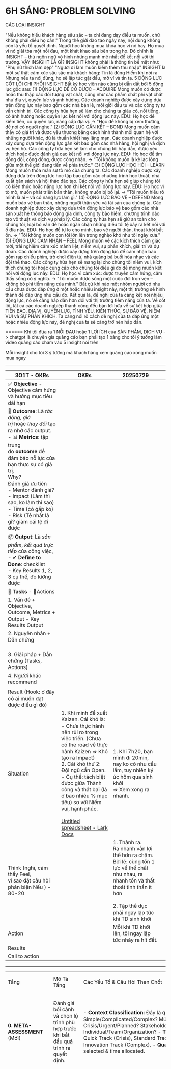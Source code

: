 
# 6H SÁNG: PROBLEM SOLVING

CÁC LOẠI INSIGHT

"Nếu không hiểu khách hàng sâu sắc – ta chỉ đang dạy điều ta muốn, chứ không phải điều họ cần."
Trong thế giới đào tạo ngày nay, nội dung không còn là yếu tố quyết định.
Người học không mua khóa học vì nó hay.
Họ mua vì nó giải tỏa một nỗi đau, một khát khao sâu bên trong họ.
Đó chính là INSIGHT – thứ ngôn ngữ vô hình nhưng mạnh mẽ nhất để kết nối với thị trường.
VẬY INSIGHT LÀ GÌ?
INSIGHT không phải là thông tin bề mặt như:
"Phụ nữ thích làm đẹp"
"Người đi làm muốn kiếm thêm thu nhập"
INSIGHT là một sự thật cảm xúc sâu sắc mà khách hàng:
Tin là đúng
Hiếm khi nói ra
Nhưng nếu ta nói đúng, họ sẽ lập tức gật đầu, mở ví và tin ta.
5 ĐỘNG LỰC CỐT LÕI CHI PHỐI INSIGHT
Bất kỳ học viên nào cũng bị dẫn dắt bởi 5 động lực gốc sau:
(1) ĐỘNG LỰC ĐỂ CÓ ĐƯỢC – ACQUIRE
Mong muốn có được hoặc thu thập các đối tượng vật chất, cũng như các phẩm chất phi vật chất như địa vị, quyền lực và ảnh hưởng. Các doanh nghiệp được xây dựng dựa trên động lực này bao gồm các nhà bán lẻ, môi giới đầu tư và các công ty tư vấn chính trị.
Các công ty hứa hẹn sẽ làm cho chúng ta giàu có, nổi tiếng, có ảnh hưởng hoặc quyền lực kết nối với động lực này.
EDU: Họ học để kiếm tiền, có quyền lực, nâng cấp địa vị.
→ "Học để không bị xem thường, để nói có người nghe."
(2) ĐỘNG LỰC GẮN KẾT – BOND
Mong muốn cảm thấy có giá trị và được yêu thương bằng cách hình thành mối quan hệ với những người khác, dù là thuần khiết hay lãng mạn. Các doanh nghiệp được xây dựng dựa trên động lực gắn kết bao gồm các nhà hàng, hội nghị và dịch vụ hẹn hò.
Các công ty hứa hẹn sẽ làm cho chúng tôi hấp dẫn, được yêu thích hoặc được đánh giá cao kết nối với động lực này.
EDU: Họ học để tìm đồng đội, cộng đồng, được công nhận.
→ "Tôi không muốn là kẻ lạc lõng giữa một thế giới đang tiến về phía trước."
(3) ĐỘNG LỰC HỌC HỎI – LEARN
Mong muốn thỏa mãn sự tò mò của chúng ta. Các doanh nghiệp được xây dựng dựa trên động lực học tập bao gồm các chương trình học thuật, nhà xuất bản sách và hội thảo đào tạo.
Các công ty hứa hẹn sẽ giúp chúng tôi có kiến thức hoặc năng lực hơn khi kết nối với động lực này.
EDU: Họ học vì tò mò, muốn phát triển bản thân, không muốn bị bỏ lại.
→ "Tôi muốn hiểu rõ mình là ai – và có năng lực làm gì."
(4) ĐỘNG LỰC BẢO VỆ – DEFEND
Mong muốn bảo vệ bản thân, những người thân yêu và tài sản của chúng ta. Các doanh nghiệp được xây dựng dựa trên động lực bảo vệ bao gồm các nhà sản xuất hệ thống báo động gia đình, công ty bảo hiểm, chương trình đào tạo võ thuật và dịch vụ pháp lý.
Các công ty hứa hẹn sẽ giữ an toàn cho chúng tôi, loại bỏ vấn đề hoặc ngăn chặn những điều tồi tệ xảy ra kết nối với ổ đĩa này.
EDU: Họ học để tự lo cho mình, bảo vệ người thân, thoát khỏi bất ổn.
→ "Tôi không muốn con tôi lớn lên trong nghèo khó như tôi ngày xưa."
(5) ĐỘNG LỰC CẢM NHẬN – FEEL
Mong muốn về các kích thích cảm giác mới, trải nghiệm cảm xúc mãnh liệt, niềm vui, sự phấn khích, giải trí và dự đoán. Các doanh nghiệp được xây dựng trên động lực để cảm nhận bao gồm rạp chiếu phim, trò chơi điện tử, nhà quảng bá buổi hòa nhạc và các đội thể thao.
Các công ty hứa hẹn sẽ mang lại cho chúng tôi niềm vui, kích thích chúng tôi hoặc cung cấp cho chúng tôi điều gì đó để mong muốn kết nối với động lực này.
EDU: Họ học vì cảm xúc: được truyền cảm hứng, cảm thấy sống có ý nghĩa.
→ "Tôi muốn được sống một cuộc đời trọn vẹn – không bỏ phí tiềm năng của mình."
Bất cứ khi nào một nhóm người có nhu cầu chưa được đáp ứng ở một hoặc nhiều insight này, một thị trường sẽ hình thành để đáp ứng nhu cầu đó. Kết quả là, đề nghị của ta càng kết nối nhiều động lực, nó sẽ càng hấp dẫn hơn đối với thị trường tiềm năng của ta.
Về cốt lõi, tất cả các doanh nghiệp thành công đều bán lời hứa về sự kết hợp giữa TIỀN BẠC, ĐỊA VỊ, QUYỀN LỰC, TÌNH YÊU, KIẾN THỨC, SỰ BẢO VỆ, NIỀM VUI và SỰ PHẤN KHÍCH.
Ta càng nói rõ cách đề nghị của ta đáp ứng một hoặc nhiều động lực này, đề nghị của ta sẽ càng trở nên hấp dẫn.


======
Khi tôi đưa ra 1 NỖI ĐAU hoặc 1 LỢI ÍCH của SẢN PHẨM, DỊCH VỤ -> chatgpt là chuyên gia quảng cáo bạn phải tạo 1 bảng cho tôi ý tưởng làm video quảng cáo chạm vào 5 insight nói trên

Mỗi insight cho tôi 3 ý tưởng mà khách hàng xem quảng cáo xong muốn mua ngay




---


| **3O1T** - **OKRs**                                                                                                                                                                                                                                                                                                                           | **OKRs**                                                                                                                                                                                                                                                                                                                                                                                                                                                                                                                  | 20250729                                                                                                                                                                                              |     |
| --------------------------------------------------------------------------------------------------------------------------------------------------------------------------------------------------------------------------------------------------------------------------------------------------------------------------------------------- | ------------------------------------------------------------------------------------------------------------------------------------------------------------------------------------------------------------------------------------------------------------------------------------------------------------------------------------------------------------------------------------------------------------------------------------------------------------------------------------------------------------------------- | ----------------------------------------------------------------------------------------------------------------------------------------------------------------------------------------------------- | --- |
| ✅ **Objective** - Objective cảm hứng và hướng mục tiêu dài hạn                                                                                                                                                                                                                                                                                |                                                                                                                                                                                                                                                                                                                                                                                                                                                                                                                           |                                                                                                                                                                                                       |     |
| 🎯 **Outcome**: Là _tác động_, _giá trị_ hoặc _thay đổi_ tạo ra nhờ các output.<br>- 📊 **Metrics**: tập trung đo **outcome** để đảm bảo nỗ lực của bạn thực sự có giá trị.<br>Why?<br>Đánh giá ưu tiên <br>- Mentor đánh giá? <br>- Impact (Làm thì sao, ko làm thì sao)<br>- Time (có gấp ko)<br>- Risk (Tệ nhất là gì? giảm cái tệ đi được |                                                                                                                                                                                                                                                                                                                                                                                                                                                                                                                           |                                                                                                                                                                                                       |     |
| 📦 **Output**: Là _sản phẩm_, _kết quả trực tiếp_ của công việc,<br>- ✔ **Define to Done**: checklist<br>- Key Results 1, 2, 3 cụ thể, đo lường được                                                                                                                                                                                          |                                                                                                                                                                                                                                                                                                                                                                                                                                                                                                                           |                                                                                                                                                                                                       |     |
| 🧩 **Tasks** - 🧩Actions                                                                                                                                                                                                                                                                                                                      |                                                                                                                                                                                                                                                                                                                                                                                                                                                                                                                           |                                                                                                                                                                                                       |     |
| 1. Vấn đề + Objective, Outcome, Metrics + Output - Key Results Output<br>                                                                                                                                                                                                                                                                     | <br>                                                                                                                                                                                                                                                                                                                                                                                                                                                                                                                      |                                                                                                                                                                                                       |     |
| 2. Nguyên nhân + Dẫn chứng<br>    <br>                                                                                                                                                                                                                                                                                                        |                                                                                                                                                                                                                                                                                                                                                                                                                                                                                                                           |                                                                                                                                                                                                       |     |
| 3. Giải pháp + Dẫn chứng (Tasks, Actions)                                                                                                                                                                                                                                                                                                     |                                                                                                                                                                                                                                                                                                                                                                                                                                                                                                                           |                                                                                                                                                                                                       |     |
| 4. Người khác recommend                                                                                                                                                                                                                                                                                                                       |                                                                                                                                                                                                                                                                                                                                                                                                                                                                                                                           |                                                                                                                                                                                                       |     |
|                                                                                                                                                                                                                                                                                                                                               |                                                                                                                                                                                                                                                                                                                                                                                                                                                                                                                           |                                                                                                                                                                                                       |     |
| Result (Hook: ở đây có ai muốn đạt được điều gì đó)                                                                                                                                                                                                                                                                                           |                                                                                                                                                                                                                                                                                                                                                                                                                                                                                                                           |                                                                                                                                                                                                       |     |
| Situation                                                                                                                                                                                                                                                                                                                                     | 1. Khi mình đề xuất Kaizen. Cái khó là: <br>- Chưa thực hành nên rủi ro trong việc triển. (Chưa có the road về thực hành Kaizen => Khó tạo ra Impact)<br>2. Cái khó thứ 2: Đội ngũ cần Open. <br>- Cụ thể: tách biệt được giữa Thành công và thất bại (là ở bao nhiêu % mục tiêu) so với Niềm vui, hạnh phúc. <br><br>[‌﻿​﻿​​​​‬‌​⁠​‬​​​​​﻿‬‍‌‬‬​​‬​‌​​​​​‬﻿​​‌​​‍﻿‍‬‌‬​﻿Untitled spreadsheet - Lark Docs](https://csg2ej4iz2hz.sg.larksuite.com/wiki/NWotwYxCyiGYs8kfivelKqUUgIf?table=tblAOat6jFwzamAK&view=vewjLSGFbM) | 1. Khi 7h20, bạn mình đi 20min, nay ko có nhu cầu lắm, tuy nhiên ký ức hôm qua sinh khởi <br>=> Xem xong ra nhanh. <br>                                                                               |     |
| Think (nghĩ, cảm thấy Feel, <br>vì sao đặt câu hỏi phản biện Nếu ) - 80-20                                                                                                                                                                                                                                                                    |                                                                                                                                                                                                                                                                                                                                                                                                                                                                                                                           | 1. Thành ra. <br>Ra nhanh vẫn lợi thế hơn ra chậm. Bởi lẽ: cùng tốn 1 lực về thể chất như nhau, ra nhanh tốn và thất thoát tinh thần ít hơn <br><br>2. Tập thể dục phải ngay lập tức khi TD sinh khởi |     |
| Action                                                                                                                                                                                                                                                                                                                                        |                                                                                                                                                                                                                                                                                                                                                                                                                                                                                                                           | Mỗi khi TD khởi lên, tôi ngay lập tức nhảy ra hít đất.                                                                                                                                                |     |
| Results                                                                                                                                                                                                                                                                                                                                       |                                                                                                                                                                                                                                                                                                                                                                                                                                                                                                                           |                                                                                                                                                                                                       |     |
| Call to action                                                                                                                                                                                                                                                                                                                                |                                                                                                                                                                                                                                                                                                                                                                                                                                                                                                                           |                                                                                                                                                                                                       |     |

---

|                                                                                                                                                                                                                  |                                                                                                                       |                                                                                                                                                                                                                                                                                                                                                                                                                                                                                                                                                                                                                                                                                                                                                                                                                                                                                                                                                                                                                                                                                                                                                                                                                                                                                                                                                                                                                                                                                                                                                                                                                                                                                                                                                                                                                                                                                                                                                                                                                                                                                                                                                                                                                                                                                                                                                                                                                                                                                                                                                                                                                                                                                                                                                                                                                                                                                                                                                                                                                                                                                                                                                                                                                                                                                                                                                                                                                                                                                                                                                                                                                                                                                                                                                                                                                                                                                                                                                                                                                                                                                                                                                                                                                                                                                                                                                                                                                                                                                                                                                                                                                                                                                                                                                                                                                                                                                                            |                                                                                                                                                                                                                                                                                                                                                                                                                                                                                                                                                                                                                                                                                                                                                                                                                                                                                                                                                                                                                                                                                                                                                                                                                                                                                                                                                                                                                                                                                                                                                                                                                                                                                                                                                                                                                                                                                                                                                                                                                                                                                                                                                                                                                                                                                                                                                                                                                                                                                                                                                                                                                                                                                                                                                                                                                                                                                                                                                                                                                                                                                                                                                                                                                                                                                                                                                                                                                                                                                                                                                                                                                                                                                                                                                                                                                                                                                                                                                                                                                                                                                                                                                                                                                       |                                                                                                                                                                                                                                                                                                                                                                                                                                                             |                                                                                                                                                           |                                                                                                                                                                              |
| ---------------------------------------------------------------------------------------------------------------------------------------------------------------------------------------------------------------- | --------------------------------------------------------------------------------------------------------------------- | ---------------------------------------------------------------------------------------------------------------------------------------------------------------------------------------------------------------------------------------------------------------------------------------------------------------------------------------------------------------------------------------------------------------------------------------------------------------------------------------------------------------------------------------------------------------------------------------------------------------------------------------------------------------------------------------------------------------------------------------------------------------------------------------------------------------------------------------------------------------------------------------------------------------------------------------------------------------------------------------------------------------------------------------------------------------------------------------------------------------------------------------------------------------------------------------------------------------------------------------------------------------------------------------------------------------------------------------------------------------------------------------------------------------------------------------------------------------------------------------------------------------------------------------------------------------------------------------------------------------------------------------------------------------------------------------------------------------------------------------------------------------------------------------------------------------------------------------------------------------------------------------------------------------------------------------------------------------------------------------------------------------------------------------------------------------------------------------------------------------------------------------------------------------------------------------------------------------------------------------------------------------------------------------------------------------------------------------------------------------------------------------------------------------------------------------------------------------------------------------------------------------------------------------------------------------------------------------------------------------------------------------------------------------------------------------------------------------------------------------------------------------------------------------------------------------------------------------------------------------------------------------------------------------------------------------------------------------------------------------------------------------------------------------------------------------------------------------------------------------------------------------------------------------------------------------------------------------------------------------------------------------------------------------------------------------------------------------------------------------------------------------------------------------------------------------------------------------------------------------------------------------------------------------------------------------------------------------------------------------------------------------------------------------------------------------------------------------------------------------------------------------------------------------------------------------------------------------------------------------------------------------------------------------------------------------------------------------------------------------------------------------------------------------------------------------------------------------------------------------------------------------------------------------------------------------------------------------------------------------------------------------------------------------------------------------------------------------------------------------------------------------------------------------------------------------------------------------------------------------------------------------------------------------------------------------------------------------------------------------------------------------------------------------------------------------------------------------------------------------------------------------------------------------------------------------------------------------------------------------------------------------------------------- | --------------------------------------------------------------------------------------------------------------------------------------------------------------------------------------------------------------------------------------------------------------------------------------------------------------------------------------------------------------------------------------------------------------------------------------------------------------------------------------------------------------------------------------------------------------------------------------------------------------------------------------------------------------------------------------------------------------------------------------------------------------------------------------------------------------------------------------------------------------------------------------------------------------------------------------------------------------------------------------------------------------------------------------------------------------------------------------------------------------------------------------------------------------------------------------------------------------------------------------------------------------------------------------------------------------------------------------------------------------------------------------------------------------------------------------------------------------------------------------------------------------------------------------------------------------------------------------------------------------------------------------------------------------------------------------------------------------------------------------------------------------------------------------------------------------------------------------------------------------------------------------------------------------------------------------------------------------------------------------------------------------------------------------------------------------------------------------------------------------------------------------------------------------------------------------------------------------------------------------------------------------------------------------------------------------------------------------------------------------------------------------------------------------------------------------------------------------------------------------------------------------------------------------------------------------------------------------------------------------------------------------------------------------------------------------------------------------------------------------------------------------------------------------------------------------------------------------------------------------------------------------------------------------------------------------------------------------------------------------------------------------------------------------------------------------------------------------------------------------------------------------------------------------------------------------------------------------------------------------------------------------------------------------------------------------------------------------------------------------------------------------------------------------------------------------------------------------------------------------------------------------------------------------------------------------------------------------------------------------------------------------------------------------------------------------------------------------------------------------------------------------------------------------------------------------------------------------------------------------------------------------------------------------------------------------------------------------------------------------------------------------------------------------------------------------------------------------------------------------------------------------------------------------------------------------------------------------------- | ----------------------------------------------------------------------------------------------------------------------------------------------------------------------------------------------------------------------------------------------------------------------------------------------------------------------------------------------------------------------------------------------------------------------------------------------------------- | --------------------------------------------------------------------------------------------------------------------------------------------------------- | ---------------------------------------------------------------------------------------------------------------------------------------------------------------------------- |
| Tầng                                                                                                                                                                                                             | Mô Tả Tầng                                                                                                            | Các Yếu Tố & Câu Hỏi Then Chốt                                                                                                                                                                                                                                                                                                                                                                                                                                                                                                                                                                                                                                                                                                                                                                                                                                                                                                                                                                                                                                                                                                                                                                                                                                                                                                                                                                                                                                                                                                                                                                                                                                                                                                                                                                                                                                                                                                                                                                                                                                                                                                                                                                                                                                                                                                                                                                                                                                                                                                                                                                                                                                                                                                                                                                                                                                                                                                                                                                                                                                                                                                                                                                                                                                                                                                                                                                                                                                                                                                                                                                                                                                                                                                                                                                                                                                                                                                                                                                                                                                                                                                                                                                                                                                                                                                                                                                                                                                                                                                                                                                                                                                                                                                                                                                                                                                                                             | Công Cụ/Framework Hỗ Trợ                                                                                                                                                                                                                                                                                                                                                                                                                                                                                                                                                                                                                                                                                                                                                                                                                                                                                                                                                                                                                                                                                                                                                                                                                                                                                                                                                                                                                                                                                                                                                                                                                                                                                                                                                                                                                                                                                                                                                                                                                                                                                                                                                                                                                                                                                                                                                                                                                                                                                                                                                                                                                                                                                                                                                                                                                                                                                                                                                                                                                                                                                                                                                                                                                                                                                                                                                                                                                                                                                                                                                                                                                                                                                                                                                                                                                                                                                                                                                                                                                                                                                                                                                                                              | Các Sai Lầm Tâm Lý, Mindset Thường Mắc                                                                                                                                                                                                                                                                                                                                                                                                                      | Cổng Chất Lượng                                                                                                                                           | Cơ Chế Lặp Lại                                                                                                                                                               |
| **0. META-ASSESSMENT** (Mới)                                                                                                                                                                                     | Đánh giá bối cảnh và chọn lộ trình phù hợp trước khi bắt đầu quá trình ra quyết định.                                 | - **Context Classification:** Đây là quyết định Simple/Complicated/Complex? Mức độ urgency: Crisis/Urgent/Planned? Stakeholder involvement: Individual/Team/Organization? - **Track Selection:** Quick Track (Crisis), Standard Track (Normal), Innovation Track (Complex). - **Quality Gate:** ✅ Track selected & time allocated.                                                                                                                                                                                                                                                                                                                                                                                                                                                                                                                                                                                                                                                                                                                                                                                                                                                                                                                                                                                                                                                                                                                                                                                                                                                                                                                                                                                                                                                                                                                                                                                                                                                                                                                                                                                                                                                                                                                                                                                                                                                                                                                                                                                                                                                                                                                                                                                                                                                                                                                                                                                                                                                                                                                                                                                                                                                                                                                                                                                                                                                                                                                                                                                                                                                                                                                                                                                                                                                                                                                                                                                                                                                                                                                                                                                                                                                                                                                                                                                                                                                                                                                                                                                                                                                                                                                                                                                                                                                                                                                                                                         | - Cynefin Framework- Eisenhower Matrix- RACI Matrix- Time Boxing- Decision Tree- Decision Complexity Assessment Tool                                                                                                                                                                                                                                                                                                                                                                                                                                                                                                                                                                                                                                                                                                                                                                                                                                                                                                                                                                                                                                                                                                                                                                                                                                                                                                                                                                                                                                                                                                                                                                                                                                                                                                                                                                                                                                                                                                                                                                                                                                                                                                                                                                                                                                                                                                                                                                                                                                                                                                                                                                                                                                                                                                                                                                                                                                                                                                                                                                                                                                                                                                                                                                                                                                                                                                                                                                                                                                                                                                                                                                                                                                                                                                                                                                                                                                                                                                                                                                                                                                                                                                  | - **Context Misreading:** Đánh giá sai độ phức tạp. - **Time Pressure:** Chọn track quá phức tạp. - **Over-simplification:** Đánh giá thấp độ phức tạp của vấn đề.                                                                                                                                                                                                                                                                                          | ✅ Context classified ✅ Track selected ✅ Time allocated ✅ Stakeholder roles clarified                                                                      | **Trigger:** Context mismatch → Loop back để chọn lại track **Micro-loop:** Refine context understanding **Macro-loop:** Từ Tầng 6 feedback về hiệu quả của track đã chọn    |
| **1. Định Hướng & Mục Tiêu** (25%)<br><br>- THE ROAIMPORTANT IN LONG-TERM<br>    <br>- SYSTEM<br>    <br>- CONSISTENCE<br>    <br>- TIME<br>    <br>- HƯỚNG ĐI ĐÚNG, LỰA CHỌN ĐÚNG QUAN TRỌNG HƠN TỐC ĐỘ, NỖ LỰC | Tầng nền tảng xác định "TẠI SAO" và "ĐI ĐÂU" - đảm bảo mọi quyết định đều phục vụ mục tiêu lớn.                       | 1. **IMPACT TẤM BẢN ĐỒ = Importance (I)** **Importance I = (2LifeAndLongPurpose + NotDoing + Doing) / 4** **1.1 Nhất Hướng (Life Purpose) - HƯỚNG THE ROAD:** +, Việc này có hướng tới NHẤT HƯỚNG LY THAM ĐOẠN DIỆT AN TỊNH THẮNG TRÍ GIÁC NGỘ NIẾT BÀN không. [Tâm Trí] => Do Exercise: Create Cảm Giác Nổi Trội (Tự động: Chú tâm liên tục - Buông thứ khác, Tích cực vui thoải mái) +, Có phải điểm cần đi trên THE ROAD (Tự do tài chính, sức khỏe, MQH) không? +, 10-30-50 năm sau nhìn lại có thấy hối tiếc không? +, Có vi phạm PHÁP LUẬT? - Bỏ qua thứ Lương Tâm thuần túy. Có lợi mình, lợi người, lợi thiên nhiên?<br><br>> TỰ DO TÂM TRÍ. Bonus: Tiền bạc, Mối quan hệ, Thời gian<br><br>  <br><br>> **SYSTEM + NHẤT QUÁN + TIME** **1 MŨI TÊN TRÚNG N ĐÍCH + LÀM 1 LẦN XÀI N LẦN + CHIẾN LƯỢC ĐẠI DƯƠNG XANH.** **BỀN VỮNG CÓ GIÁ TRỊ TRONG DÀI HẠN.**<br><br>**1.2 NotDoing = Impact of Not Doing (Tác động nếu không làm) (10/10 là việc quan trọng, ko làm thì hậu quả nghiêm trọng). KHÔNG LÀM THÌ SAO:**<br><br>> - Risk Not Doing? Không làm thì hệ quả gì, có đang né tránh nỗi đau không, Lặp lại lâu thì sao? - Benifit Not Doing: Không làm chẳng sao, thế thì thôi để ưu tiên cho DÀI HẠN, BỀN VỮNG, TÁI SỬ DỤNG.<br><br>  <br><br>1.3 Doing = Impact of Doing (Tác động nếu làm). LÀM THÌ SAO(Impace of Doing):<br><br>> - Benifit Doing: CHẮC QUAN TRỌNG KO, BỎ ĐI THÌ SAO, BỎ ĐI 4/5 ĐI? (Có đáng với thời gian bỏ ra ko, có đang tự tạo việc vặt ko, có đang tách ra nhiều quá không? Cộng tác tìm tướng Co-founder/Nhân bản NSKT chuyển giao/Thuê ngoài được không? Nếu buộc phải cắt giảm 4/5 khối lượng công việc thì sao?) - Risk Doing: rủi ro nếu làm?<br><br>  <br><br>1. **MENTOR:** - Mentor họ học từ N người thầy khác. MENTOR THEO CẤP SỐ MŨ N^ vô cùng. - Mentor: Kèm cặp định hướng - liên tục Kaizen: "Không biết mình ko biết" => Tự kiểm chứng 1-1, 1-2, 1-N <KHOAN VỘI TIN KHOAN VỘI BÁC BỎ - TỰ HỌC - ĐÚC KẾT - PHẢN BIỆN - ĐỘT PHÁ?><br>    <br><br>**2. Leverage: MENTOR + INVESTOR + CHIẾN LƯỢC THÔNG MINH**<br><br>- Cấp hướng đi đúng<br>    <br>- Cấp nguồn lực (Tiền, MQH, Lợi thế bất công ...)<br>    <br><br>### **CHIẾN LƯỢC X3 HIỆU SUẤT**<br><br>1. **Mũi khoan 80/20**<br>    <br>2. **Làm 1 lần xài N lần**<br>    <br>3. **1 mũi tên trúng N đích**<br>    <br>4. **Đòn bẩy con người**<br>    <br>5. **Đòn bẩy công nghệ**<br>    <br>6. **Đòn bẩy trí tuệ**<br>    <br>7. **Đòn bẩy tài chính**<br>    <br>8. **Đòn bẩy xu hướng / Đòn bẩy đám đông**<br>    <br>9. **Cho đi vô điều kiện + đòn bẩy MXH**<br>    <br>10. **Áp suất tạo kim cương** _(gồm đốt thuyền, ăn con ếch, deadline ngắn, Pomodoro, giảm 1 miếng...)_<br>    <br>11. **Cải tiến 1% mỗi ngày (Máy Kaizen)**<br>    <br>12. **Đại dương xanh (làm khác đi)**<br>    <br>13. **Môi trường mạnh hơn ý chí**<br>    <br>14. **Sản phẩm 1X → Tác phẩm 10X**<br>    <br>15. **3 nguyên tắc thực thi**<br>    <br>16. **Cá về với nước**<br>    <br>17. **Bắn đạn nhỏ >< Đốt thuyền**<br>    <br>18. **Tạo phước + Như lý tác ý**<br>    <br>19. **Mục tiêu SMART**<br>    <br><br>---<br><br>c) Urgency (U): KHẨN CẤP URGENCY, and time (10/10): Hậu quả của trì hoãn? d) Easy Score-BEFORE OKRs= (10 - RequiredResourcesEst + 10 - RISK&EXCEPTIONS_with_Contingency_Plan)/2 = [10 - TimeEst * (HR*0.7 + MR*0.3)/2 + RISK&EXCEPTIONS_with_Contingency_Plan]*Leverage Factor (Đòn bẩy thông minh: Chiến lược đại dương xanh, ngách, mentor, ...)/2 - RequiredResourcesEst: Required Resources Estimation (including Time estimation, Human Resources, Material Resources) => OPTIMIZE NGUỒN LỰC. +, Time: Framework: """ Đường găng (Critical Path Method) """ +, HR = Human Resources: MENTOR - TƯỚNG?, Đồng đội, Nhân sự kế thừa, OUTSOURCE + với: Thời gian, năng lực(kỹ năng kiến thức), năng lượng(sự thích nghi). +, MR = Material Resurces: ĐÒN BẨY TREND ĐÁM ĐÔNG, CÔNG NGHỆ, TÀI CHÍNH. Phát huy được điểm mạnh, tự do không gian, thời gian. - RISK&EXCEPTIONS_with_Contingency_Plan [10/10 khi rủi ro thấp] +, Framework: thời gian bắt đầu sớm nhất (ES), thời gian kết thúc sớm nhất (EF), thời gian bắt đầu muộn nhất (LS), thời gian kết thúc muộn nhất (LF), và thời gian dự trữ (Slack). """ Phân tích tính khả thi \| Ðiểm cộng và điểm trừ \| Phản hồi từ các bên liên quan \| Phân tích tác động của các phương án \| Ưu tiên \| Benchmarking (so sánh với chỉ số của những bên làm tốt nhất) \| Test tính khả thi \| Xác định các nút thắt \| Dự báo kết quả. """ --------------------------------------------------------------------------------------------------------------- Final Score = Mentor * 0.2 + Importance * 0.3 + Urgency * 0.3 + (Easy BEFORE OKRs) * 0.2 +, Importance = (2LifePurpose + NotDoing + Doing * Leverage) / 4) +, Easy Score BEFORE OKRs = [10 - TimeEst * (HR*0.7 + MR*0.3)/2 + RISK&EXCEPTIONS_with_Contingency_Plan]/2 | - Golden Circle (Why-How-What) - Values Assessment Matrix - Long-term Vision Mapping - Purpose-Profit Matrix - Ethical Decision Framework - Strategic Alignment Check<br><br>---<br><br>---<br><br>PHỤ LỤC: CHIẾN LƯỢC X3 NĂNG SUẤT<br><br>  <br><br>  <br><br>- CHIẾN LƯỢC ĐẠI DƯƠNG XANH: LỰA CHỌN THÔNG THÁI? (Người thông minh có nhiều lựa chọn, người thông thái biết chọn cái gì ngon nhất). 7 loại thị trường mãi xanh: 1. Relationship 2. Make Money (giúp người khác kiếm gì) 3. Being Parents 4. Beauty 5. Health&Wellness 6. Personal Development 7. Tâm linh<br><br>- LỢI THẾ BẤT CÔNG: CHUYÊN MÔN + CON NGƯỜI +, Chuyên môn: GIAO CỦA NHIỀU THỨ! **AI Engineering (NLP, LLM, MLOps, System** **Desgin****, ...) + Creator - KOL Leader Community + Product & Business Model & Consulting+ Finance (Personal Finance and Investment)** +, CON NGƯỜI (SYSTEM, NHẤT QUÁN, KỶ LUẬT, NĂNG LƯỢNG, NHIỆT TÌNH, ...). - VÒNG XOÁY CON ỐC: """NGÁCH NHỎ thật nhỏ, CHỌN MŨI NHỌN, KHOAN + TẬP TRUNG CAO THÀNH SỐ 1 MASTER VÔ CÙNG XUẤT SẮC, tập trung vào những thứ LÀM 1 LẦN XÀI N LẦN + MỞ RỘNG LIÊN QUAN đến thế mạnh đang có, HỆ SINH THÁI (TẬN DỤNG SỰ TÍCH LUỸ TRƯỚC ĐÓ).""" - 1-In-60 Rule: Nếu một máy bay bay lệch khỏi đường bay dự định một độ (1°) trong khoảng cách 60 hải lý (nautical miles), thì máy bay sẽ bị lệch khoảng 1 hải lý so với vị trí dự định trên đường bay. - 1 MŨI TÊN TRÚNG N ĐÍCH, LÀM 1 LẦN XÀI N LẦN.<br><br>> - 1 MŨI TÊN N ĐÍCH ------ N ĐÍCH THEO CHIỀU SÂU - TƯ DUY MŨI KHOAN Phân biệt 1-N với 2-2(Đa Nhiệm): (đi bộ vừa được cái này vừa được cái kia) KHÁC (vừa đi bộ vừa họp) ------ N ĐÍCH THEO CHIỀU NGANG (LỰA CHỌN ĐÚNG + NỖ LỰC): (đích quan trọng nhất: Nhất Hướng. Ngoài ra các đích khác coi chừng gián tiếp đưa đến Khổ: 6 loại động lực: giỏi lên, tiền, mqh, điểm mạnh, sức khoẻ, tâm bình an, say mê, phát huy được điểm mạnh, Sự nghiệp + Tâm, Trí + Dạy con + Báo hiếu chữa lành gđ + Vợ chồng rủ vợ học cùng làm giáo dục hỗ trợ vợ + MQH tốt tam bảo có những người xem lén họ trên youtube giờ nói chuyện cùng + Giải trí + Thời gian nơi chốn được tự do thời gian nào làm cái gì với ai ở đâu tự quyết. ...), Gợi ý: 1. Đẩy giáo dục Nhất Hướng vào công việc hàng ngày. 2. Bổ sung/Dịch chuyển Business Model thông minh( cấu trúc sản phẩm mua 1 lần sang chi trả định kỳ, đổi tệp khách hàng nghèo sang giàu sang bậc cao họ ko kỳ kèo có mối quan hệ mới xịn còn nghèo mình cho đi, đổi mô hình kd hệ thống franchise licencing online tự quản xanh ngọc) + 3. Thả nhân sự vào đúng điểm mạnh, giúp họ đạt mục tiêu tổ chức vừa đạt mục tiêu cá nhân. - LÀM 1 LẦN XÀI N LẦN(quan trọng nhất trả lời Mục đích cuộc đời, đóng gói, automation 100%, thu nhập thụ động, khách hàng mua đi mua lại định kỳ, dùng lâu dài 30-40 năm, thị trường mãi xanh, ), ĐÒN BẨY THÔNG MINH(Có tự do không gian thời gian, ...) ko? LÀM 1 LẦN XÀI N LẦN, ĐÓNG GÓI CHUYỂN GIAO nhàn hơn, dễ cải tiến (công thức hoá, sơ đồ slide hoá, số hoá). ------ Rào cản: KHE HỞ THỜI GIAN, RỦI RO CÙNG LẮM THÌ, TẦM NHÌN DÀI HẠN, MENTOR CHỈ ĐIỂM CÁI MÌNH KHÔNG BIẾT. (Đóng gói HIỂU BIẾT VÔ MINH VÀ MINH, MINDSET TÂM THẾ KINH NGHIỆM THẾ GIAN, THÓI QUEN TỐT, THẦY MENTOR ĐỒNG ĐỘI MẠNH tìm 1 lần xài N lần, mô hình kinh doanh marketing truyền miệng, tuyển sinh 1 lần, AI bot đóng gói, ) ------ RÕ RÀNG SINH DỄ DÀNG (Hạn mức định mức 1 việc, Take note nhỏ gắn kết, KHÁC BIỆT VÀ NỔI TRỘI, ĐƠN GIẢN) ------ QUY TRÌNH, ĐÓNG GÓI BIẾN NHÂN SỰ PHÙ HỢP => CHUYÊN GIA NHANH HƠN (rút 2 tháng đào tạo Sales 80% xuống còn 3 ngày áp suất). ------ QUY TRÌNH việc STEP BY STEP, vào việc nhỏ và nhỏ CẢI TIẾN NHỎ LIÊN TỤC. CẢI TIẾN QUÁ TRÌNH + KẾT QUẢ đã đủ chưa? ĐO LƯỜNG như nào? ------ Phối hợp với OKRs: OKRs tổng quan truyền cảm hứng, KRs – KAs – KAss: việc lặp đi lặp lại: ĐÓNG GÓI VÀ QUY TRÌNH LẠI. ------ QUY TRÌNH HOÁ LỊCH BIỂU CÁ NHÂN LẶP ĐI LẶP LẠI??? Quy trình hoá lịch cá nhân để thực hiện mục tiêu dài hạn. ------ 6 STEPs: 1. MỤC TIÊU DÀI HẠN + 2. XẾP VIỆC CẦN LÀM, NGƯỜI PHỤ TRÁCH + 3. NOTE LƯU Ý CHIẾN THUẬT NHỎ 4. HOÀN THIỆN TRƯỚC HOÀN HẢO SAU KAIZEN LIÊN TỤC 5. NGƯỜI TRIỂN KHAI VIẾT CHÍNH, CẤP CAO CÓ THỂ KO XÀI nhằm sự ĐỘT PHÁ. | - **Né tránh PROBLEM** => Tự tẩy não mình để thèm khát CẢM GIÁC KHÓ CHỊU. - Ưa thích giải quyết vấn đề của mình và người khác, đặc biệt là VẤN ĐỀ CÀNG KHÓ CÀNG THÍCH. === - **Nghe về tư duy dài hạn nhiều mà không biết cách ứng dụng:** Là vì bạn chưa có 1 HỆ THỐNG (như hệ thống sự nghiệp Wecommit100x) or TẤM BẢN ĐỒ MAP THE ROAD X3NS - **BẪY LƯƠNG TÂM THUẦN TÚY:** +, COPY ĐÁP ÁN, BÁNH XE CÓ SẴN => THÀNH CÔNG => ĂN MỪNG VÀ GIÚP ĐỠ NGƯỜI KHÁC. | ✅ Values alignment ≥ 7/10 ✅ Strategic fit confirmed ✅ Long-term impact assessed ✅ Ethical considerations addressed                                        | Trigger**:** Values conflict detected → Loop back để tái định nghĩa mục tiêu Micro-loop: Clarify purpose within stage Macro-loop: Từ Tầng 6 feedback về strategic alignment  |
| **2. Nhận Thức & Hiểu Biết** (15%)                                                                                                                                                                               | Tầng này đảm bảo chúng ta hiểu đúng vấn đề và có đủ thông tin để quyết định.                                          | - **Problem Definition:** Vấn đề thực sự là gì? (không phải symptom). Root cause đã được xác định chưa? - **Information Quality:** Data có đủ accurate, complete, timely không? Source có reliable không? **- Bias Check:** Có đang bị thiên vị trong việc thu thập thông tin không? - **Stakeholder Analysis:** Ai bị impact? Power-Interest level? Conflict of interest nào cần lưu ý? - **Context Understanding:** Hiểu rõ bối cảnh, ràng buộc, điều kiện.                                                                                                                                                                                                                                                                                                                                                                                                                                                                                                                                                                                                                                                                                                                                                                                                                                                                                                                                                                                                                                                                                                                                                                                                                                                                                                                                                                                                                                                                                                                                                                                                                                                                                                                                                                                                                                                                                                                                                                                                                                                                                                                                                                                                                                                                                                                                                                                                                                                                                                                                                                                                                                                                                                                                                                                                                                                                                                                                                                                                                                                                                                                                                                                                                                                                                                                                                                                                                                                                                                                                                                                                                                                                                                                                                                                                                                                                                                                                                                                                                                                                                                                                                                                                                                                                                                                                                                                                                                              | - **5 Whys + Fishbone Diagram**<br><br>- **First Principles Thinking**<br><br>- **MECE Framework**<br><br>- **Stakeholder Power-Interest Grid**<br><br>- **Information Quality Assessment**<br><br>- **Systems Thinking Canvas**<br><br>- **Problem Statement Template**<br><br>- **Data Validation Checklist**                                                                                                                                                                                                                                                                                                                                                                                                                                                                                                                                                                                                                                                                                                                                                                                                                                                                                                                                                                                                                                                                                                                                                                                                                                                                                                                                                                                                                                                                                                                                                                                                                                                                                                                                                                                                                                                                                                                                                                                                                                                                                                                                                                                                                                                                                                                                                                                                                                                                                                                                                                                                                                                                                                                                                                                                                                                                                                                                                                                                                                                                                                                                                                                                                                                                                                                                                                                                                                                                                                                                                                                                                                                                                                                                                                                                                                                                                                       | - **Định nghĩa sai vấn đề:** Giải quyết triệu chứng thay vì nguyên nhân gốc rễ. - **Thiếu thông tin/Thông tin sai lệch:** Quyết định dựa trên dữ liệu không đầy đủ hoặc không chính xác. - **Thiên vị xác nhận (Confirmation Bias):** Chỉ tìm kiếm thông tin xác nhận niềm tin có sẵn. - **Analysis Paralysis:** Phân tích mãi không xong.                                                                                                                  | ✅ Problem statement validated by 2+ stakeholders✅ Root cause identified with confidence ≥70%✅ Key information gaps filled✅ Stakeholder analysis completed | **Trigger:** New critical info → Loop back để update understanding**Micro-loop:** Refine problem definition**Macro-loop:** Từ Tầng 3 feedback về missing information         |
| **3. Sáng Tạo & Lựa Chọn** (10%)                                                                                                                                                                                 | Tầng này tạo ra và đánh giá các phương án sáng tạo và đột phá cho vấn đề phức tạp (chỉ áp dụng cho Innovation Track). | - **Divergent Thinking:** Đã tạo ra ≥5 phương án khác biệt chưa? Có phương án nào "outside the box"? - **Innovation Potential:** Có tận dụng được tech/trend mới không? Có potential tạo competitive advantage? - **Scenario Planning:** Best/Worst/Most likely scenarios? Contingency cho mỗi scenario?                                                                                                                                                                                                                                                                                                                                                                                                                                                                                                                                                                                                                                                                                                                                                                                                                                                                                                                                                                                                                                                                                                                                                                                                                                                                                                                                                                                                                                                                                                                                                                                                                                                                                                                                                                                                                                                                                                                                                                                                                                                                                                                                                                                                                                                                                                                                                                                                                                                                                                                                                                                                                                                                                                                                                                                                                                                                                                                                                                                                                                                                                                                                                                                                                                                                                                                                                                                                                                                                                                                                                                                                                                                                                                                                                                                                                                                                                                                                                                                                                                                                                                                                                                                                                                                                                                                                                                                                                                                                                                                                                                                                   | - **Design Thinking Process**<br><br>- **SCAMPER Technique**<br><br>- **Brainstorming**<br><br>- **Brainwriting**<br><br>- **Mind Mapping**<br><br>- **Concept Mapping**<br><br>- **Scenario Planning Matrix**<br><br>- **Innovation Canvas**<br><br>- **Blue Ocean Strategy**<br><br>- **Jobs-to-be-Done Framework**                                                                                                                                                                                                                                                                                                                                                                                                                                                                                                                                                                                                                                                                                                                                                                                                                                                                                                                                                                                                                                                                                                                                                                                                                                                                                                                                                                                                                                                                                                                                                                                                                                                                                                                                                                                                                                                                                                                                                                                                                                                                                                                                                                                                                                                                                                                                                                                                                                                                                                                                                                                                                                                                                                                                                                                                                                                                                                                                                                                                                                                                                                                                                                                                                                                                                                                                                                                                                                                                                                                                                                                                                                                                                                                                                                                                                                                                                                 | - **Functional Fixedness:** Kẹt trong tư duy cũ.- **Groupthink:** Tư duy đồng nhất.- **Risk Aversion:** Sợ ý tưởng táo bạo.- **Perfectionism:** Tìm kiếm giải pháp hoàn hảo thay vì good enough.                                                                                                                                                                                                                                                            | ✅ Minimum 3 viable + 2 breakthrough options✅ Scenario analysis completed✅ Innovation potential assessed✅ Creative constraints identified                  | **Trigger:** Insufficient options → Loop back để brainstorm thêm**Micro-loop:** Expand creative thinking**Macro-loop:** Từ Tầng 4 feedback về option viability               |
| **4. Đánh Giá & Phân Tích** (30%)                                                                                                                                                                                | Tầng này đánh giá chi tiết các phương án dựa trên tiêu chí khách quan.                                                | - **Evaluation Criteria:** Criteria có SMART và weighted không? Có cân nhắc short-term vs long-term impact?- **Quantitative Analysis:** ROI, NPV, Payback period? Risk probability × impact?- **Qualitative Assessment:** Strategic fit? Cultural fit? Implementation complexity?- **Sensitivity Analysis:** Key assumptions là gì? Nếu sai thì sao?                                                                                                                                                                                                                                                                                                                                                                                                                                                                                                                                                                                                                                                                                                                                                                                                                                                                                                                                                                                                                                                                                                                                                                                                                                                                                                                                                                                                                                                                                                                                                                                                                                                                                                                                                                                                                                                                                                                                                                                                                                                                                                                                                                                                                                                                                                                                                                                                                                                                                                                                                                                                                                                                                                                                                                                                                                                                                                                                                                                                                                                                                                                                                                                                                                                                                                                                                                                                                                                                                                                                                                                                                                                                                                                                                                                                                                                                                                                                                                                                                                                                                                                                                                                                                                                                                                                                                                                                                                                                                                                                                       | - **Multi-Criteria Decision Analysis (MCDA)**<br><br>- **Weighted Decision Matrix**<br><br>- **SWOT + TOWS Analysis**<br><br>- **Cost-Benefit Analysis + NPV**<br><br>- **Risk Assessment Matrix**<br><br>- **Sensitivity Analysis**<br><br>- **Monte Carlo Simulation**<br><br>- **Real Options Valuation**<br><br>- **Pugh Matrix**                                                                                                                                                                                                                                                                                                                                                                                                                                                                                                                                                                                                                                                                                                                                                                                                                                                                                                                                                                                                                                                                                                                                                                                                                                                                                                                                                                                                                                                                                                                                                                                                                                                                                                                                                                                                                                                                                                                                                                                                                                                                                                                                                                                                                                                                                                                                                                                                                                                                                                                                                                                                                                                                                                                                                                                                                                                                                                                                                                                                                                                                                                                                                                                                                                                                                                                                                                                                                                                                                                                                                                                                                                                                                                                                                                                                                                                                                 | - **Analysis Paralysis:** Phân tích quá chi tiết.- **Overconfidence Bias:** Quá tin vào số liệu.- **Anchoring:** Bị ảnh hưởng bởi số đầu tiên.- **Sunk Cost Fallacy:** Tiếp tục đầu tư vào phương án tệ vì đã bỏ nhiều công sức.                                                                                                                                                                                                                            | ✅ Top 3 options scored with confidence ≥70%✅ Risk assessment completed✅ Sensitivity analysis performed✅ Evaluation criteria validated                     | **Trigger:** Inconsistent results → Loop back để refine analysis**Micro-loop:** Adjust scoring criteria**Macro-loop:** Từ Tầng 5 feedback về analysis quality                |
| **5. Quyết Định & Cam Kết** (10%)                                                                                                                                                                                | Tầng này đưa ra quyết định cuối cùng và cam kết thực hiện.                                                            | - **Decision Selection:** Option nào có highest weighted score? Có pass "gut check" không?- **Commitment Building:** Stakeholders có buy-in không? Resources đã được secured chưa?- **Risk Mitigation:** Contingency plans cho top 3 risks? Exit criteria đã được define chưa?- **Communication Plan:** Ai cần biết gì, khi nào?                                                                                                                                                                                                                                                                                                                                                                                                                                                                                                                                                                                                                                                                                                                                                                                                                                                                                                                                                                                                                                                                                                                                                                                                                                                                                                                                                                                                                                                                                                                                                                                                                                                                                                                                                                                                                                                                                                                                                                                                                                                                                                                                                                                                                                                                                                                                                                                                                                                                                                                                                                                                                                                                                                                                                                                                                                                                                                                                                                                                                                                                                                                                                                                                                                                                                                                                                                                                                                                                                                                                                                                                                                                                                                                                                                                                                                                                                                                                                                                                                                                                                                                                                                                                                                                                                                                                                                                                                                                                                                                                                                           | - **DECIDE Model**<br><br>- **DACI Framework**<br><br>- **RAPID**<br><br>- **Consensus Building Techniques**<br><br>- **Commitment Escalation Check**<br><br>- **Decision Documentation Template**<br><br>- **Stakeholder Communication Plan**                                                                                                                                                                                                                                                                                                                                                                                                                                                                                                                                                                                                                                                                                                                                                                                                                                                                                                                                                                                                                                                                                                                                                                                                                                                                                                                                                                                                                                                                                                                                                                                                                                                                                                                                                                                                                                                                                                                                                                                                                                                                                                                                                                                                                                                                                                                                                                                                                                                                                                                                                                                                                                                                                                                                                                                                                                                                                                                                                                                                                                                                                                                                                                                                                                                                                                                                                                                                                                                                                                                                                                                                                                                                                                                                                                                                                                                                                                                                                                        | - **Decision Fatigue:** Mệt mỏi do quá nhiều quyết định.- **Loss Aversion:** Sợ mất hơn muốn được.- **Framing Effect:** Bị ảnh hưởng cách trình bày.- **Groupthink:** Quyết định theo nhóm mà không suy nghĩ độc lập.                                                                                                                                                                                                                                       | ✅ Decision documented + stakeholder sign-off✅ Contingency plans prepared✅ Communication plan executed✅ Commitment level ≥ 80%                             | **Trigger:** Low commitment → Loop back để reassess options**Micro-loop:** Build stronger commitment**Macro-loop:** Từ Tầng 6 feedback về decision quality                   |
| **6. Thực Thi & Cải Tiến** (10%)                                                                                                                                                                                 | Tầng này đảm bảo quyết định được thực hiện hiệu quả và liên tục cải tiến.                                             | - **Execution Planning:** Action plan có đủ chi tiết không? Dependencies đã được map chưa? **- Progress** **Monitoring:** Leading vs lagging indicators? Frequency review phù hợp không? - **Adaptation Capability:** Trigger points để pivot? Learning loops có hoạt động không? - **Success Measurement:** KPIs có align với original goals không? ROI actual vs projected?                                                                                                                                                                                                                                                                                                                                                                                                                                                                                                                                                                                                                                                                                                                                                                                                                                                                                                                                                                                                                                                                                                                                                                                                                                                                                                                                                                                                                                                                                                                                                                                                                                                                                                                                                                                                                                                                                                                                                                                                                                                                                                                                                                                                                                                                                                                                                                                                                                                                                                                                                                                                                                                                                                                                                                                                                                                                                                                                                                                                                                                                                                                                                                                                                                                                                                                                                                                                                                                                                                                                                                                                                                                                                                                                                                                                                                                                                                                                                                                                                                                                                                                                                                                                                                                                                                                                                                                                                                                                                                                              | - PDCA Cycle- OKRs + KPI Dashboard - Agile/Scrum Methodology - Gantt Chart + Critical Path - Kanban Board - After Action Review (AAR)- Kaizen Continuous Improvement- Lean Startup (Build-Measure-Learn)- Change Management Framework                                                                                                                                                                                                                                                                                                                                                                                                                                                                                                                                                                                                                                                                                                                                                                                                                                                                                                                                                                                                                                                                                                                                                                                                                                                                                                                                                                                                                                                                                                                                                                                                                                                                                                                                                                                                                                                                                                                                                                                                                                                                                                                                                                                                                                                                                                                                                                                                                                                                                                                                                                                                                                                                                                                                                                                                                                                                                                                                                                                                                                                                                                                                                                                                                                                                                                                                                                                                                                                                                                                                                                                                                                                                                                                                                                                                                                                                                                                                                                                 | - **Implementation Drift:** Lệch khỏi plan ban đầu.- **Resource Depletion:** Cạn kiệt giữa chừng.- **Learning Inertia:** Không học từ experience.- **Success Complacency:** Hài lòng với thành công nhỏ, không cải tiến tiếp.                                                                                                                                                                                                                               | ✅ 30-60-90 day milestones achieved✅ Learning loops established✅ Success metrics tracked✅ Improvement opportunities identified                             | **Trigger:** Implementation issues → Loop back để adjust plan**Micro-loop:** Continuous improvement within execution**Macro-loop:** Learning feedback to all previous stages |


---
 ## Áp dụng Problem Solving: 
| Tầng                             | Ứng Dụng vào TD                                                                                          | Gợi Ý Phản Ứng Hệ Thống                                                                                                        |
| -------------------------------- | -------------------------------------------------------------------------------------------------------- | ------------------------------------------------------------------------------------------------------------------------------ |
| **Tầng 0 – Meta-Assessment**     | Phân loại tình huống TD là gì? Sinh lý, cảm xúc, tâm linh, mất phương hướng...?                          | → Nhận dạng bối cảnh: **TD do buồn chán khác với TD do stress, khác với TD do "chán delay" khi đang làm việc khó**.            |
| **Tầng 1 – Định hướng**          | Vì sao mình cần làm chủ TD? Không phải cấm TD, mà làm chủ nó.                                            | → Ví dụ định hướng: _“Giữ năng lượng tỉnh thức để build công việc trọng tâm / rèn thân thể / kết nối sâu hơn với người thật.”_ |
| **Tầng 2 – Nhận thức**           | Nhận diện Trigger (gợi ý, hình ảnh, cảm giác cơ thể, thời gian trong ngày) và Pattern (cách TD lặp lại). | → Tracking bằng bảng thời gian: thời điểm nào dễ TD nhất? Lý do xuất hiện là gì? Có pattern sinh học nào?                      |
| **Tầng 3 – Sáng tạo**            | Tạo các **phản xạ thay thế ngay lập tức** khi trigger xuất hiện.                                         | → Nhảy hít đất ngay lập tức như bạn nói. Hoặc: đi tắm lạnh, plank 1 phút, đi bộ 100 bước, gọi điện cho ai đó...                |
| **Tầng 4 – Đánh giá**            | So sánh các chiến lược kiểm soát TD: ép nén, thay thế, transmute, mindful, dual-control…                 | → Bạn có thể chấm điểm từng chiến lược: hiệu quả tức thì, lâu dài, ảnh hưởng đến tâm lý, khả năng kéo dài hành trình không TD. |
| **Tầng 5 – Cam kết**             | Chốt chiến lược cá nhân: “Nếu xuất hiện urge → lập tức hành động phản xạ A.”                             | → Ví dụ: "Mỗi khi cảm thấy urge trong < 3s, lập tức plank/hít đất/đi tắm lạnh trước khi não bắt đầu diễn kịch."                |
| **Tầng 6 – Thực thi & cải tiến** | Lập hệ thống phản hồi: sau 1 tuần → review tần suất TD, hiệu quả phương pháp, điều chỉnh.                | → Dùng **habit tracker** hoặc viết journal 3 dòng mỗi ngày: **urge xuất hiện? → mình đã làm gì? → kết quả ra sao?**            |


|**Tầng**|**Mô tả / Ý nghĩa chính**|**Ứng dụng cụ thể cho mục tiêu “Bỏ thủ dâm”**|
|---|---|---|
|**0. META-ASSESSMENT (Mới)**|Nhận diện đúng loại vấn đề, bối cảnh, chọn track phù hợp|- Đây là vấn đề **nghiện dopamine** (tâm lý, sinh lý, hệ thần kinh). - Không chỉ là thói quen, mà là **xung đột giữa bản năng & bản ngã phát triển**.- Cần **track “chuyển hóa năng lượng”**, không chỉ “cai nghiện”.|
|**1. Định Hướng & Mục Tiêu (25%)**|Xác định mục tiêu dài hạn, định nghĩa đúng vấn đề gốc|- **THE ROAD IMPORTANT IN LONG-TERM**: Trở thành người tự chủ, dồn năng lượng vào sáng tạo/sự nghiệp.- **SYSTEM**: Thiết lập hệ thống chống tái nghiện & thay thế hành vi.- **CONSISTENCE**: Tập trung xây sự bền vững, không theo cảm hứng.- **TIME**: Tối thiểu 90 ngày streak, hướng tới kiểm soát suốt đời.- **ĐÚNG HƠN NHANH**: Tập trung xây nền vững, không nôn nóng ép bản thân.- Viết rõ: “Vì sao mình muốn bỏ thủ dâm?”|
|**2. Nhận Thức & Hiểu Biết (15%)**|Hiểu đúng về sinh lý, tâm lý, hệ thần kinh; nhận diện trigger|- Học về dopamine, vòng lặp nghiện, năng lượng dục (sexual energy).- Nhận diện các **trigger cá nhân**: stress, buồn, điện thoại lúc khuya, cô đơn…- Hiểu được hành vi thủ dâm không phải bản chất xấu, mà là phản ứng chưa tối ưu của cơ thể.- Nhận ra lợi ích ảo vs. chi phí thật.|
|**3. Sáng Tạo & Lựa Chọn (10%)**|Tìm ra giải pháp phù hợp với bản thân thay vì chỉ “cấm đoán”|- Thay vì cố “chịu đựng” → tạo **hệ thống thay thế tích cực**:→ viết, tập thể dục, tắm lạnh, gọi điện bạn thân, sáng tạo nội dung, đi bộ nhanh- Cách reward bản thân lành mạnh (nâng cấp bản thân, phần thưởng...)- Cân nhắc xây game NoFap cá nhân hóa: level, điểm, thưởng|
|**4. Đánh Giá & Phân Tích (30%)**|Phân tích hiệu quả hệ thống, đo lường tiến triển|- Ghi log từng ngày: khi nào có ham muốn – phản ứng thế nào?- Đánh giá: hoạt động thay thế nào hiệu quả nhất?- Đo chỉ số: mood, năng lượng, sự tập trung, số giờ deep work, số lần relapse- So sánh hiệu quả giữa “tránh xa” vs “chuyển hóa”|
|**5. Quyết Định & Cam Kết (10%)**|Chốt cam kết cá nhân rõ ràng, tuyên bố / nghi thức|- Viết lời cam kết bỏ 90 ngày – ký tên – in ra / đọc lớn mỗi sáng- Tìm **Accountability partner** hoặc công khai streak (nếu phù hợp)- Gắn hành vi với bản sắc: “Tôi là người kiểm soát được dục vọng & dùng nó để xây sự nghiệp”|
|**6. Thực Thi & Cải Tiến (10%)**|Làm thật, theo dõi, phản hồi nhanh|- Sử dụng habit tracker hoặc Notion/Streaks App- Mỗi tuần review: có gì hiệu quả? Trigger mới? Bẫy mới?- Cải tiến hệ thống dựa trên feedback: thay đổi hoạt động thay thế nếu nhàm chán- Kỷ luật giờ ngủ / ăn / workout như một phần cấu trúc bảo vệ bản thân|



# 9h  sáng: 

```bash
Mục tiêu của tôi là: X3 HIỆU SUẤT CỦA ĐỘI NHÓM

Hãy giúp tôi giải quyết vấn đề trên 
Nhưng đầu tiên hãy tách lớp thành cấu trúc 4-5 phần quan trọng nhất tác động đến B ....... (sắp xếp theo thứ tự) 
Trong mỗi cấu trúc nhỏ chỉ rõ kết quả đầu ra rõ ràng
```



|               |                                                                                                                                                                                                                                      |                                                                                                                                                                                                                                                         |                                                                                                                                                                   |                                                                                                                                                                                                  |
| ------------- | ------------------------------------------------------------------------------------------------------------------------------------------------------------------------------------------------------------------------------------ | ------------------------------------------------------------------------------------------------------------------------------------------------------------------------------------------------------------------------------------------------------- | ----------------------------------------------------------------------------------------------------------------------------------------------------------------- | ------------------------------------------------------------------------------------------------------------------------------------------------------------------------------------------------ |
| Cường bé - AI | - _**Outcome:**_  <br>    _**- Model Fast Response**_ mượt mà mang lại trải nghiệm woa cho trẻ.<br>    <br>- _**Output:**_  <br>    - Lên được _**1 version hoàn chỉnh để test đánh giá vào chiều thứ 6.**_<br>    <br>- _**Task:**_ | Hôm qua:  <br>1. _**Gen Data để đem đi finetune**_ ( work-along chị Trang)  <br>- Vấn đề: Data gen ra chưa khớp với context.  <br>=> Lên được giải pháp: thêm 2-3 turns phía trước (thay vì 1 turn)  <br>2. _**Finetune**_: thông luồng với data sample | 1. _**Gen Data version mới**_ ( work-along chị Trang)  <br>    -> Data pass, make sense<br>    <br>2. _**Cầm đi fine tune**_  <br>    => Done!<br>    <br><br>--- | - _**Risk:**_  <br>    +, _**Data gen**_ ra vẫn không make sense => Tìm hướng khác trong quá trình làm.  <br>    +, _**Task 1000 Nghề xen ngang**_ (bên phía a Trúc chưa báo lại time) - đã hỏi. |

---
Nháp = tiếng anh 

## Khi gặp vấn đề khó 
Đây là một câu hỏi cực kỳ hay – và mang tính **cốt lõi trong việc phát triển tư duy giải quyết vấn đề (Problem Solving)**.

---

## ❓ **Tại sao não bị ngợp khi gặp vấn đề khó?**

> Tóm tắt nhanh: Đa phần là do **hệ thần kinh phản ứng "bản năng sinh tồn" trước sự bất định**, kết hợp với **thiếu hệ thống xử lý vấn đề phức tạp**.

---

### 🔍 1. **Tâm lý & sinh học thần kinh (neuroscience)**

- **Bộ não ghét sự mơ hồ, thiếu rõ ràng**: Vấn đề khó = nhiều ẩn số + chưa có pattern quen thuộc → vùng _amygdala_ (trung tâm xử lý nguy hiểm) sẽ được kích hoạt.
    
- → Phản ứng điển hình: _“freeze - ngừng lại”, “avoid - trì hoãn”, hoặc “panic - lo lắng”_.
    
- 🧠 Bộ tiền trán (Prefrontal Cortex – vùng xử lý logic & ra quyết định) **bị lấn át bởi cảm xúc** → khả năng tập trung & xử lý suy giảm rõ rệt.
    

---

### ⚠️ 2. **Tư duy chưa có khung hoặc cấu trúc (mental framework)**

- Khi gặp vấn đề khó mà không có khung để "mổ xẻ", não sẽ **ôm hết toàn bộ một cục → ngợp.**
    
- Ví dụ: Đề bài “Tối ưu hóa hệ thống sản phẩm AI cho trẻ” mà không chia được thành các phần như: Data – Model – UX – Test → ngợp toàn diện.
    

---

### 🧱 3. **Thiếu trải nghiệm xử lý vấn đề dạng tương tự**

- Vấn đề khó = lạ = chưa có “schema” (mẫu hình) trong não.
    
- Nếu trước đó ít luyện cách tiếp cận vấn đề kiểu 1→2→3, bạn sẽ **thiếu niềm tin rằng “cái này giải được”** → não bị tắc luôn từ bước 1.
    

---

### 📉 4. **Kỳ vọng quá cao + thiếu sự chấp nhận giai đoạn “chưa biết”**

- Não nghĩ: “Tôi phải biết, tôi phải giỏi” → nhưng gặp tình huống không biết → sinh ra hoảng.
    
- Thiếu kỹ năng chấp nhận “tạm thời chưa biết”, thiếu thói quen “ngồi với sự mơ hồ” → dẫn tới áp lực nội tâm.
    

---

## 🧭 Giải pháp để huấn luyện lại não khi gặp vấn đề khó:

|Gợi ý|Cách làm|
|---|---|
|🎯 **Bước 1: Viết lại vấn đề thành 1 câu rõ ràng**|"Tôi đang gặp vấn đề gì cụ thể?" (Ví dụ: Gen data cho model phản hồi đúng bối cảnh người dùng trẻ em)|
|🔍 **Bước 2: Chẻ nhỏ vấn đề**|Dùng phương pháp như: First Principles Thinking, hoặc khung “Vấn đề – Nguyên nhân – Giải pháp – Bài học”|
|✍️ **Bước 3: Viết ra thay vì nghĩ trong đầu**|Bộ nhớ làm việc (working memory) có giới hạn, khi bạn viết ra, bạn giải phóng bớt “RAM” cho não.|
|🧘 **Bước 4: Thở ra dài – định tâm 1 phút**|Reset amygdala, kích hoạt lại vùng Prefrontal Cortex. Giúp bạn "vào lại mode lý trí".|
|🔁 **Bước 5: Ghi nhận “đây là cảm giác bình thường khi học điều khó”**|Đây không phải “mình ngu” mà là **não đang xử lý thứ mới, nặng**, cần thời gian thích nghi.|

---

Nếu bạn cần, mình có thể:

- Thiết kế **"checklist xử lý khi bị ngợp"** để dán bàn làm việc
    
- Làm 1 **bản đồ tư duy** cho các dạng “vấn đề khó” bạn thường gặp → để rèn pattern recognition
    

Bạn muốn mình hỗ trợ hướng nào tiếp không?